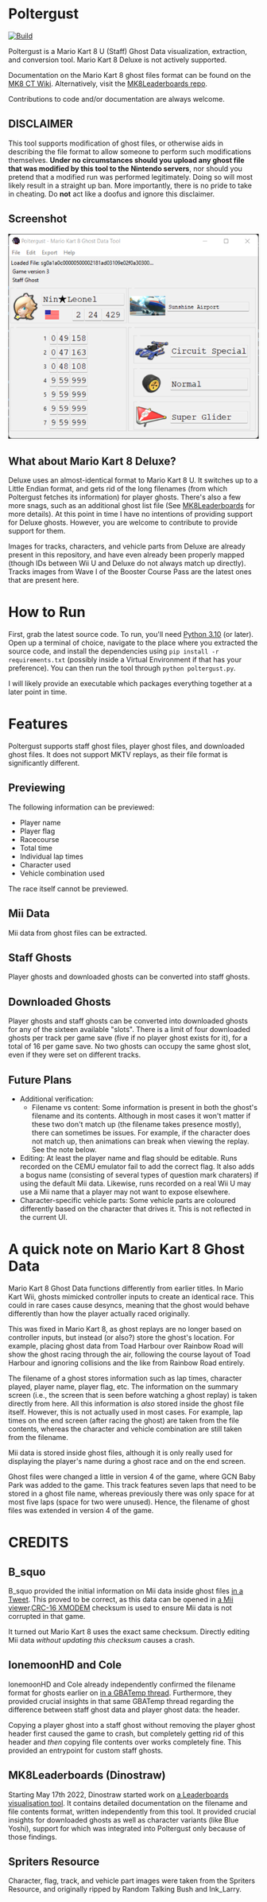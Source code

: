 # Poltergust
[![Build](https://github.com/Scutlet/mk8-poltergust/actions/workflows/build.yml/badge.svg)](https://github.com/Scutlet/mk8-poltergust/actions/workflows/build.yml)

Poltergust is a Mario Kart 8 U (Staff) Ghost Data visualization, extraction, and conversion tool. Mario Kart 8 Deluxe is not actively supported.

Documentation on the Mario Kart 8 ghost files format can be found on the [MK8 CT Wiki](https://mk8.tockdom.com/wiki/Ghost_Data_(File_Format)). Alternatively, visit the [MK8Leaderboards repo](https://github.com/Dinostraw/MK8Leaderboards/wiki).

Contributions to code and/or documentation are always welcome.

## DISCLAIMER
This tool supports modification of ghost files, or otherwise aids in describing the file format to allow someone to perform such modifications themselves. **Under no circumstances should you upload any ghost file that was modified by this tool to the Nintendo servers**, nor should you pretend that a modified run was performed legitimately. Doing so will most likely result in a straight up ban. More importantly, there is no pride to take in cheating. Do **not** act like a doofus and ignore this disclaimer.

## Screenshot
![tool-preview](resources/screenshots/tool-preview.png)

## What about Mario Kart 8 Deluxe?
Deluxe uses an almost-identical format to Mario Kart 8 U. It switches up to a Little Endian format, and gets rid of the long filenames (from which Poltergust fetches its information) for player ghosts. There's also a few more snags, such as an additional ghost list file (See [MK8Leaderboards](https://github.com/Dinostraw/MK8Leaderboards/commits/master) for more details). At this point in time I have no intentions of providing support for Deluxe ghosts. However, you are welcome to contribute to provide support for them.

Images for tracks, characters, and vehicle parts from Deluxe are already present in this repository, and have even already been properly mapped (though IDs between Wii U and Deluxe do not always match up directly). Tracks images from Wave I of the Booster Course Pass are the latest ones that are present here.

# How to Run
First, grab the latest source code. To run, you'll need [Python 3.10](https://www.python.org/downloads/) (or later). Open up a terminal of choice, navigate to the place where you extracted the source code, and install the dependencies using `pip install -r requirements.txt` (possibly inside a Virtual Environment if that has your preference). You can then run the tool through `python poltergust.py`.

I will likely provide an executable which packages everything together at a later point in time.

# Features
Poltergust supports staff ghost files, player ghost files, and downloaded ghost files. It does not support MKTV replays, as their file format is significantly different.

## Previewing
The following information can be previewed:
- Player name
- Player flag
- Racecourse
- Total time
- Individual lap times
- Character used
- Vehicle combination used

The race itself cannot be previewed.

## Mii Data
Mii data from ghost files can be extracted.

## Staff Ghosts
Player ghosts and downloaded ghosts can be converted into staff ghosts.

## Downloaded Ghosts
Player ghosts and staff ghosts can be converted into downloaded ghosts for any of the sixteen available "slots". There is a limit of four downloaded ghosts per track per game save (five if no player ghost exists for it), for a total of 16 per game save. No two ghosts can occupy the same ghost slot, even if they were set on different tracks.

## Future Plans
- Additional verification:
    - Filename vs content: Some information is present in both the ghost's filename and its contents. Although in most cases it won't matter if these two don't match up (the filename takes presence mostly), there can sometimes be issues. For example, if the character does not match up, then animations can break when viewing the replay. See the note below.
- Editing: At least the player name and flag should be editable. Runs recorded on the CEMU emulator fail to add the correct flag. It also adds a bogus name (consisting of several types of question mark charaters) if using the default Mii data. Likewise, runs recorded on a real Wii U may use a Mii name that a player may not want to expose elsewhere.
- Character-specific vehicle parts: Some vehicle parts are coloured differently based on the character that drives it. This is not reflected in the current UI.

# A quick note on Mario Kart 8 Ghost Data
Mario Kart 8 Ghost Data functions differently from earlier titles. In Mario Kart Wii, ghosts mimicked controller inputs to create an identical race. This could in rare cases cause desyncs, meaning that the ghost would behave differently than how the player actually raced originally.

This was fixed in Mario Kart 8, as ghost replays are no longer based on controller inputs, but instead (or also?) store the ghost's location. For example, placing ghost data from Toad Harbour over Rainbow Road will show the ghost racing through the air, following the course layout of Toad Harbour and ignoring collisions and the like from Rainbow Road entirely.


The filename of a ghost stores information such as lap times, character played, player name, player flag, etc. The information on the summary screen (i.e., the screen that is seen before watching a ghost replay) is taken directly from here. All this information is _also_ stored inside the ghost file itself. However, this is not actually used in most cases. For example, lap times on the end screen (after racing the ghost) are taken from the file contents, whereas the character and vehicle combination are still taken from the filename.

Mii data is stored inside ghost files, although it is only really used for displaying the player's name during a ghost race and on the end screen.

Ghost files were changed a little in version 4 of the game, where GCN Baby Park was added to the game. This track features seven laps that need to be stored in a ghost file name, whereas previously there was only space for at most five laps (space for two were unused). Hence, the filename of ghost files was extended in version 4 of the game.

# CREDITS
## B_squo
B_squo provided the initial information on Mii data inside ghost files [in a Tweet](https://twitter.com/b_squo/status/1412392477080834056). This proved to be correct, as this data can be opened in [a Mii viewer](https://kazuki-4ys.github.io/web_apps/MiiInfoEditorCTR/).[CRC-16 XMODEM](https://crccalc.com/) checksum is used to ensure Mii data is not corrupted in that game.

It turned out Mario Kart 8 uses the exact same checksum. Directly editing Mii data _without updating this checksum_ causes a crash.

## lonemoonHD and Cole
lonemoonHD and Cole already independently confirmed the filename format for ghosts earlier on [in a GBATemp thread](https://gbatemp.net/threads/post-your-wiiu-cheat-codes-here.395443/page-454#post-8640417). Furthermore, they provided crucial insights in that same GBATemp thread regarding the difference between staff ghost data and player ghost data: the header.

Copying a player ghost into a staff ghost without removing the player ghost header first caused the game to crash, but completely getting rid of this header and _then_ copying file contents over works completely fine. This provided an entrypoint for custom staff ghosts.

## MK8Leaderboards (Dinostraw)
Starting May 17th 2022, Dinostraw started work on [a Leaderboards visualisation tool](https://github.com/Dinostraw/MK8Leaderboards/commits/master). It contains detailed documentation on the filename and file contents format, written independently from this tool. It provided crucial insights for downloaded ghosts as well as character variants (like Blue Yoshi), support for which was integrated into Poltergust only because of those findings.

## Spriters Resource
Character, flag, track, and vehicle part images were taken from the Spriters Resource, and originally ripped by Random Talking Bush and Ink_Larry.
